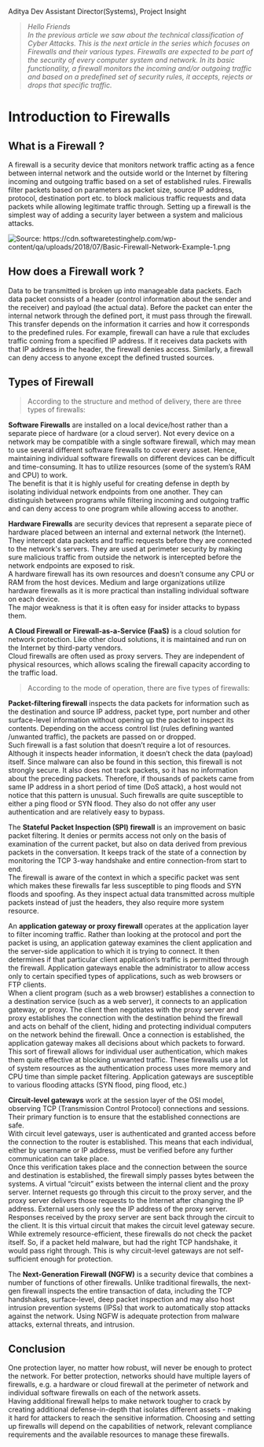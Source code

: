 Aditya Dev
Assistant Director(Systems), Project Insight  

> *Hello Friends*  
> *In the previous article we saw about the technical classification of Cyber Attacks. This is the next article in the series which focuses on Firewalls and their various types.*
> *Firewalls are expected to be part of the security of every computer system and network.*
> *In its basic functionality, a firewall monitors the incoming and/or outgoing traffic and based on a predefined set of security rules, it accepts, rejects or drops that* 
> *specific traffic.*

Introduction to Firewalls
=========================
What is a Firewall ?
------------------
A firewall is a security device that monitors network traffic acting as a fence between internal network and the outside world or the Internet by filtering incoming and outgoing traffic based on a set of established rules. Firewalls filter packets based on parameters as packet size, source IP address, protocol, destination port etc. to block malicious traffic requests and data packets while allowing legitimate traffic through. Setting up a firewall is the simplest way of adding a security layer between a system and malicious attacks.

![](https://i.ibb.co/v1SQwFj/image.png "Source: https://cdn.softwaretestinghelp.com/wp-content/qa/uploads/2018/07/Basic-Firewall-Network-Example-1.png")

How does a Firewall work ?
------------------------
Data to be transmitted is broken up into manageable data packets. Each data packet consists of a header (control information about the sender and the receiver) and payload (the actual data). Before the packet can enter the internal network through the defined port, it must pass through the firewall. This transfer depends on the information it carries and how it corresponds to the predefined rules. For example, firewall can have a rule that excludes traffic coming from a specified IP address. If it receives data packets with that IP address in the header, the firewall denies access. Similarly, a firewall can deny access to anyone except the defined trusted sources.

Types of Firewall
------------------
> According to the structure and method of delivery, there are three types of firewalls:

**Software Firewalls** are installed on a local device/host rather than a separate piece of hardware (or a cloud server). Not every device on a network may be compatible with a single software firewall, which may mean to use several different software firewalls to cover every asset. Hence, maintaining individual software firewalls on different devices can be difficult and time-consuming. It has to utilize resources (some of the system’s RAM and CPU) to work.  
The benefit is that it is highly useful for creating defense in depth by isolating individual network endpoints from one another. They can distinguish between programs while filtering incoming and outgoing traffic and can deny access to one program while allowing access to another.  

**Hardware Firewalls** are security devices that represent a separate piece of hardware placed between an internal and external network (the Internet). They intercept data packets and traffic requests before they are connected to the network's servers. They are used at perimeter security by making sure malicious traffic from outside the network is intercepted before the network endpoints are exposed to risk.  
A hardware firewall has its own resources and doesn’t consume any CPU or RAM from the host devices. Medium and large organizations utilize hardware firewalls as it is more practical than installing individual software on each device.  
The major weakness is that it is often easy for insider attacks to bypass them.  

**A Cloud Firewall or Firewall-as-a-Service (FaaS)** is a cloud solution for network protection. Like other cloud solutions, it is maintained and run on the Internet by third-party vendors.  
Cloud firewalls are often used as proxy servers. They are independent of physical resources, which allows scaling the firewall capacity according to the traffic load.

> According to the mode of operation, there are five types of firewalls:

**Packet-filtering firewall** inspects the data packets for information such as the destination and source IP address, packet type, port number and other surface-level information without opening up the packet to inspect its contents. Depending on the access control list (rules defining wanted /unwanted traffic), the packets are passed on or dropped.  
Such firewall is a fast solution that doesn’t require a lot of resources. Although it inspects header information, it doesn’t check the data (payload) itself. Since malware can also be found in this section, this firewall is not strongly secure. It also does not track packets, so it has no information about the preceding packets. Therefore, if thousands of packets came from same IP address in a short period of time (DoS attack), a host would not notice that this pattern is unusual. Such firewalls are quite susceptible to either a ping flood or SYN flood. They also do not offer any user authentication and are relatively easy to bypass.  

The **Stateful Packet Inspection (SPI) firewall** is an improvement on basic packet filtering. It denies or permits access not only on the basis of examination of the current packet, but also on data derived from previous packets in the conversation. It keeps track of the state of a connection by monitoring the TCP 3-way handshake and entire connection-from start to end.  
The firewall is aware of the context in which a specific packet was sent which makes these firewalls far less susceptible to ping floods and SYN floods and spoofing. As they inspect actual data transmitted across multiple packets instead of just the headers, they also require more system resource.  

An **application gateway or proxy firewall** operates at the application layer to filter incoming traffic. Rather than looking at the protocol and port the packet is using, an application gateway examines the client application and the server-side application to which it is trying to connect. It then determines if that particular client application’s traffic is permitted through the firewall. Application gateways enable the administrator to allow access only to certain specified types of applications, such as web browsers or FTP clients.  
When a client program (such as a web browser) establishes a connection to a destination service (such as a web server), it connects to an application gateway, or proxy. The client then negotiates with the proxy server and proxy establishes the connection with the destination behind the firewall and acts on behalf of the client, hiding and protecting individual computers on the network behind the firewall. Once a connection is established, the application gateway makes all decisions about which packets to forward.  
This sort of firewall allows for individual user authentication, which makes them quite effective at blocking unwanted traffic. These firewalls use a lot of system resources as the authentication process uses more memory and CPU time than simple packet filtering.
Application gateways are susceptible to various flooding attacks (SYN flood, ping flood, etc.)  

**Circuit-level gateways** work at the session layer of the OSI model, observing TCP (Transmission Control Protocol) connections and sessions. Their primary function is to ensure that the established connections are safe.  
With circuit level gateways, user is authenticated and granted access before the connection to the router is established. This means that each individual, either by username or IP address, must be verified before any further communication can take place.  
Once this verification takes place and the connection between the source and destination is established, the firewall simply passes bytes between the systems. A virtual “circuit” exists between the internal client and the proxy server. Internet requests go through this circuit to the proxy server, and the proxy server delivers those requests to the Internet after changing the IP address. External users only see the IP address of the proxy server. Responses received by the proxy server are sent back through the circuit to the client. It is this virtual circuit that makes the circuit level gateway secure.  
While extremely resource-efficient, these firewalls do not check the packet itself. So, if a packet held malware, but had the right TCP handshake, it would pass right through. This is why circuit-level gateways are not self-sufficient enough for protection.  

The **Next-Generation Firewall (NGFW)** is a security device that combines a number of functions of other firewalls. Unlike traditional firewalls, the next-gen firewall inspects the entire transaction of data, including the TCP handshakes, surface-level, deep packet inspection and may also host intrusion prevention systems (IPSs) that work to automatically stop attacks against the network. Using NGFW is adequate protection from malware attacks, external threats, and intrusion.

Conclusion
---------
One protection layer, no matter how robust, will never be enough to protect the network. For better protection, networks should have multiple layers of firewalls, e.g. a hardware or cloud firewall at the perimeter of network and individual software firewalls on each of the network assets.  
Having additional firewall helps to make network tougher to crack by creating additional defense-in-depth that isolates different assets - making it hard for attackers to reach the sensitive information. Choosing and setting up firewalls will depend on the capabilities of network, relevant compliance requirements and the available resources to manage these firewalls.


